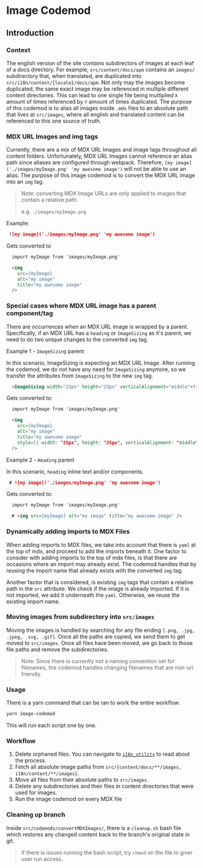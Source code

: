 # Image Codemod

## Introduction

### Context

The english version of the site contains subdirectors of images at each leaf of a docs directory. For example, `src/content/docs/apm` contains an `images/` subdirectory that, when translated, are duplicated into `src/i18n/content/{locale}/docs/apm`. Not only may the images become duplicated, the same exact image may be referenced in multiple different content directories. This can lead to one single file being multiplied `X` amount of times referenced by `Y` amount of times duplicated. The purpose of this codemod is to alias all images inside `.mdx` files to an absolute path that lives at `src/images`, where all english and translated content can be referenced to this one source of truth.

### MDX URL Images and img tags

Currently, there are a mix of MDX URL Images and image tags throughout all content folders. Unfortunately, MDX URL Images cannot reference an alias path since aliases are configured through webpack. Therefore, `[my image]('./images/myImage.png' 'my awesome image')` will not be able to use an alias. The purpose of this image codemod is to convert the MDX URL image into an `img` tag.

> Note: converting MDX Image URLs are only applied to images that contain a relative path.
>
> e.g. `./images/myImage.png`

Example:
```md
 ![my image]('./images/myImage.png' 'my awesome image')
```

Gets converted to

```md
  import myImage from 'images/myImage.png'

  <img
    src={myImage}
    alt="my image"
    title="my awesome image"
  />
```

### Special cases where MDX URL image has a parent component/tag

There are occurrences when an MDX URL image is wrapped by a parent. Specifically, if an MDX URL has a `heading` or `ImageSizing` as it's parent, we need to do two unique changes to the converted `img` tag.

Example 1 - `ImageSizing` parent

In this scenario, ImageSizing is expecting an MDX URL Image. After running the codemod, we do not have any need for `ImageSizing` anymore, so we transfer the attributes from `ImageSizing` to the new `img` tag.

```md
  <ImageSizing width="25px" height="25px" verticalAlignment="middle">![my image]('./images/myImage.png' 'my awesome image') </ImageSizing>
```

Gets converted to:

```md
  import myImage from 'images/myImage.png'

  <img
    src={myImage}
    alt="my image"
    title="my awesome image"
    style={{ width: "25px", height: "25px", verticalAlignment: "middle" }}
  />
```

Example 2 - `Heading` parent

In this scenario, `heading` inline text and/or components.

```md
 # ![my image]('./images/myImage.png' 'my awesome image')
```

Gets converted to:

```md
  import myImage from 'images/myImage.png'

  # <img src={myImage} alt="my image" title="my awesome image" />
```

### Dynamically adding imports to MDX Files

When adding imports to MDX files, we take into account that there is `yaml` at the top of mdx, and proceed to add the imports beneath it.
One factor to consider with adding imports to the top of mdx files, is that there are occasions where an import may already exist. The codemod handles that by reusing the import name that already exists with the converted `img` tag.


Another factor that is considered, is existing `img` tags that contain a relative path in the `src` attribute. We check if the image is already imported. If it is not imported, we add it underneath the `yaml`. Otherwise, we reuse the existing import name.

### Moving images from subdirectory into `src/images`

Moving the images is handled by searching for any file ending `[.png, .jpg, .jpeg, .svg, .gif]`. Once all the paths are copied, we send them to get moved to `src/images`. Once all files have been moved, we go back to those file paths and remove the subdirectories.

> Note: Since there is currently not a naming convention set for filenames, the codemod handles changing filenames that are non-url friendly.

### Usage

There is a yarn command that can be ran to work the entire workflow.

```sh
yarn image-codemod
```

This will run each script one by one.

### Workflow
1) Delete orphaned files. You can navigate to [`i18n_utility`]('../../../../scripts/i18n_utility/README.md) to read about the process.
2) Fetch all absolute image paths from `src/{content/docs/**/images, i18n/content/**/images}`.
3) Move all files from their absolute paths to `src/images`.
4) Delete any subdirectories and their files in content directories that were used for images.
5) Run the image codemod on every MDX file


### Cleaning up branch

Inside `src/codemods/convertMDXImages/`, there is a `cleanup.sh` bash file which restores any changed content back to the branch's original state in git.

> If there is issues running the bash script, try `chmod` on the file to giver user run access.



